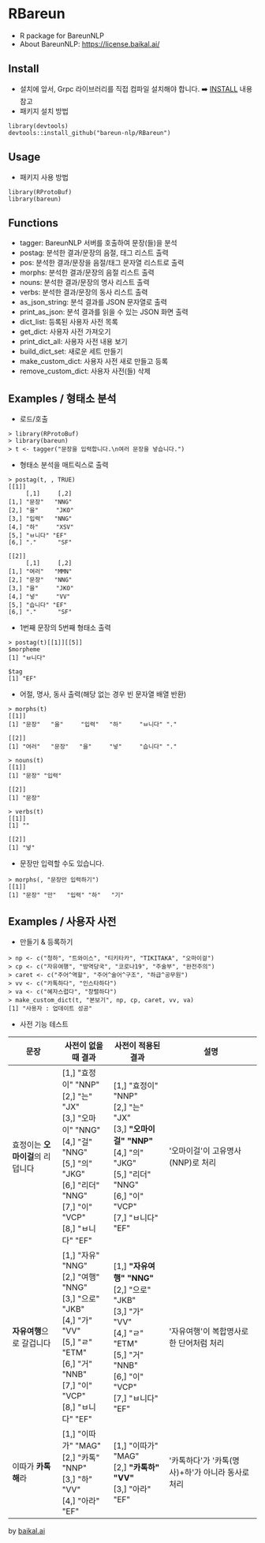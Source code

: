 # RBareun

* R package for BareunNLP
* About BareunNLP: https://license.baikal.ai/

## Install

- 설치에 앞서, Grpc 라이브러리를 직접 컴파일 설치해야 합니다.
➡️ [INSTALL](https://github.com/bareun/RBareun/blob/main/INSTALL.md) 내용 참고 
- 패키지 설치 방법
```
library(devtools)  
devtools::install_github("bareun-nlp/RBareun")  
```

## Usage

- 패키지 사용 방법
```
library(RProtoBuf)  
library(bareun)
```

## Functions

- tagger: BareunNLP 서버를 호출하여 문장(들)을 분석
- postag: 분석한 결과/문장의 음절, 태그 리스트 출력
- pos: 분석한 결과/문장을 음절/태그 문자열 리스트로 출력
- morphs: 분석한 결과/문장의 음절 리스트 출력
- nouns: 분석한 결과/문장의 명사 리스트 출력
- verbs: 분석한 결과/문장의 동사 리스트 출력
- as_json_string: 분석 결과를 JSON 문자열로 출력
- print_as_json: 분석 결과를 읽을 수 있는 JSON 화면 출력
- dict_list: 등록된 사용자 사전 목록
- get_dict: 사용자 사전 가져오기
- print_dict_all: 사용자 사전 내용 보기
- build_dict_set: 새로운 세트 만들기
- make_custom_dict: 사용자 사전 새로 만들고 등록
- remove_custom_dict: 사용자 사전(들) 삭제

## Examples / 형태소 분석

- 로드/호출
```
> library(RProtoBuf)
> library(bareun)
> t <- tagger("문장을 입력합니다.\n여러 문장을 넣습니다.")
```
- 형태소 분석을 매트릭스로 출력
```
> postag(t, , TRUE)
[[1]]
     [,1]     [,2]
[1,] "문장"   "NNG"
[2,] "을"     "JKO"
[3,] "입력"   "NNG"
[4,] "하"     "XSV"
[5,] "ㅂ니다" "EF"
[6,] "."      "SF"

[[2]]
     [,1]     [,2]
[1,] "여러"   "MMN"
[2,] "문장"   "NNG"
[3,] "을"     "JKO"
[4,] "넣"     "VV"
[5,] "습니다" "EF"
[6,] "."      "SF"
```
- 1번째 문장의 5번째 형태소 출력
```
> postag(t)[[1]][[5]]
$morpheme
[1] "ㅂ니다"

$tag
[1] "EF"
```
- 어절, 명사, 동사 출력(해당 없는 경우 빈 문자열 배열 반환)
```
> morphs(t)
[[1]]
[1] "문장"   "을"     "입력"   "하"     "ㅂ니다" "."

[[2]]
[1] "여러"   "문장"   "을"     "넣"     "습니다" "."

> nouns(t)
[[1]]
[1] "문장" "입력"

[[2]]
[1] "문장"

> verbs(t)
[[1]]
[1] ""

[[2]]
[1] "넣"
```
- 문장만 입력할 수도 있습니다.
```
> morphs(, "문장만 입력하기")
[[1]]
[1] "문장" "만"   "입력" "하"   "기"
```

## Examples / 사용자 사전

- 만들기 & 등록하기
```
> np <- c("청하", "트와이스", "티키타카", "TIKITAKA", "오마이걸")
> cp <- c("자유여행", "방역당국", "코로나19", "주술부", "완전주의")
> caret <- c("주어^역할", "주어^술어^구조", "하급^공무원")
> vv <- c("카톡하다", "인스타하다")
> va <- c("혜자스럽다", "창렬하다")
> make_custom_dict(t, "본보기", np, cp, caret, vv, va)
[1] "사용자 : 업데이트 성공"
```
- 사전 기능 테스트

| 문장 | 사전이 없을때 결과 | 사전이 적용된 결과 | 설명 |
| ------ | ------ | ------ | ------ |
| 효정이는 **오마이걸**의 리덥니다 | [1,] "효정이" "NNP" <br>[2,] "는"     "JX"<br>[3,] "오마이" "NNG"<br>[4,] "걸"     "NNG"<br>[5,] "의"     "JKG"<br>[6,] "리더"   "NNG"<br>[7,] "이"     "VCP"<br>[8,] "ㅂ니다" "EF" | [1,] "효정이"   "NNP"<br>[2,] "는"       "JX"<br>[3,] <b>"오마이걸" "NNP"</b><br>[4,] "의"       "JKG"<br>[5,] "리더"     "NNG"<br>[6,] "이"       "VCP"<br>[7,] "ㅂ니다"   "EF" | '오마이걸'이 고유명사(NNP)로 처리 |
| **자유여행**으로 갈겁니다 | [1,] "자유"   "NNG"<br>[2,] "여행"   "NNG"<br>[3,] "으로"   "JKB"<br>[4,] "가"     "VV"<br>[5,] "ㄹ"     "ETM"<br>[6,] "거"     "NNB"<br>[7,] "이"     "VCP"<br>[8,] "ㅂ니다" "EF" | [1,] <b>"자유여행" "NNG"</b><br>[2,] "으로"     "JKB"<br>[3,] "가"       "VV"<br>[4,] "ㄹ"       "ETM"<br>[5,] "거"       "NNB"<br>[6,] "이"       "VCP"<br>[7,] "ㅂ니다"   "EF"| '자유여행'이 복합명사로 한 단어처럼 처리 |
| 이따가 **카톡해**라 | [1,] "이따가" "MAG"<br>[2,] "카톡"   "NNP"<br>[3,] "하"     "VV"<br>[4,] "아라"   "EF"<br> | [1,] "이따가" "MAG"<br>[2,] <b>"카톡하" "VV"</b><br>[3,] "아라"   "EF"<br> | '카톡하다'가 '카톡(명사)+하'가 아니라 동사로 처리 |



by [baikal.ai](https://baikal.ai)
